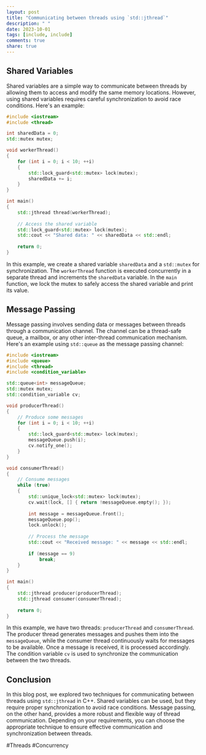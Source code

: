 ```yaml
---
layout: post
title: "Communicating between threads using `std::jthread`"
description: " "
date: 2023-10-01
tags: [include, include]
comments: true
share: true
---
```


## Shared Variables
Shared variables are a simple way to communicate between threads by allowing them to access and modify the same memory locations. However, using shared variables requires careful synchronization to avoid race conditions. Here's an example:

```cpp
#include <iostream>
#include <thread>

int sharedData = 0;
std::mutex mutex;

void workerThread()
{
    for (int i = 0; i < 10; ++i)
    {
        std::lock_guard<std::mutex> lock(mutex);
        sharedData += i;
    }
}

int main()
{
    std::jthread thread(workerThread);
    
    // Access the shared variable
    std::lock_guard<std::mutex> lock(mutex);
    std::cout << "Shared data: " << sharedData << std::endl;
    
    return 0;
}
```
In this example, we create a shared variable `sharedData` and a `std::mutex` for synchronization. The `workerThread` function is executed concurrently in a separate thread and increments the `sharedData` variable. In the `main` function, we lock the mutex to safely access the shared variable and print its value.

## Message Passing
Message passing involves sending data or messages between threads through a communication channel. The channel can be a thread-safe queue, a mailbox, or any other inter-thread communication mechanism. Here's an example using `std::queue` as the message passing channel:

```cpp
#include <iostream>
#include <queue>
#include <thread>
#include <condition_variable>

std::queue<int> messageQueue;
std::mutex mutex;
std::condition_variable cv;

void producerThread()
{
    // Produce some messages
    for (int i = 0; i < 10; ++i)
    {
        std::lock_guard<std::mutex> lock(mutex);
        messageQueue.push(i);
        cv.notify_one();
    }
}

void consumerThread()
{
    // Consume messages
    while (true)
    {
        std::unique_lock<std::mutex> lock(mutex);
        cv.wait(lock, [] { return !messageQueue.empty(); });
        
        int message = messageQueue.front();
        messageQueue.pop();
        lock.unlock();
        
        // Process the message
        std::cout << "Received message: " << message << std::endl;
        
        if (message == 9)
            break;
    }
}

int main()
{
    std::jthread producer(producerThread);
    std::jthread consumer(consumerThread);
    
    return 0;
}
```
In this example, we have two threads: `producerThread` and `consumerThread`. The producer thread generates messages and pushes them into the `messageQueue`, while the consumer thread continuously waits for messages to be available. Once a message is received, it is processed accordingly. The condition variable `cv` is used to synchronize the communication between the two threads.

## Conclusion
In this blog post, we explored two techniques for communicating between threads using `std::jthread` in C++. Shared variables can be used, but they require proper synchronization to avoid race conditions. Message passing, on the other hand, provides a more robust and flexible way of thread communication. Depending on your requirements, you can choose the appropriate technique to ensure effective communication and synchronization between threads.

#Threads #Concurrency